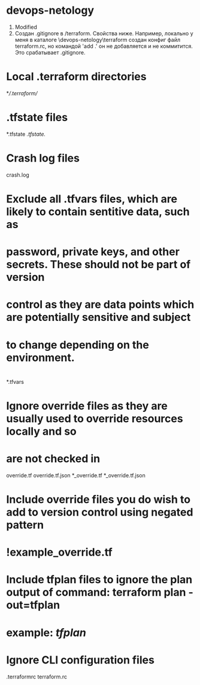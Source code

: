# devops-netology

1. Modified
2. Создан .gitignore в /terraform. Свойства ниже. Например, локально у меня в каталоге \devops-netology\terraform
создан конфиг файл terraform.rc, но командой 'add .' он не добавляется и не коммитится. Это срабатывает .gitignore.

# Local .terraform directories
**/.terraform/*

# .tfstate files
*.tfstate
*.tfstate.*

# Crash log files
crash.log

# Exclude all .tfvars files, which are likely to contain sentitive data, such as
# password, private keys, and other secrets. These should not be part of version
# control as they are data points which are potentially sensitive and subject
# to change depending on the environment.
#
*.tfvars

# Ignore override files as they are usually used to override resources locally and so
# are not checked in
override.tf
override.tf.json
*_override.tf
*_override.tf.json

# Include override files you do wish to add to version control using negated pattern
#
# !example_override.tf

# Include tfplan files to ignore the plan output of command: terraform plan -out=tfplan
# example: *tfplan*

# Ignore CLI configuration files
.terraformrc
terraform.rc